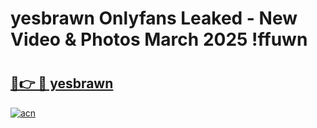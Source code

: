 # yesbrawn Onlyfans Leaked - New Video & Photos March 2025 !ffuwn

# <h2><a href="https://ah83yt.iuczelnia.edu.pl?title=yesbrawn&ref=ffuwn">🔗👉 🔴 yesbrawn</a></h2>

[![acn](https://github.com/user-attachments/assets/0f9c940e-d8b0-45ae-aac7-cd30a18b3e1c)](https://ah83yt.iuczelnia.edu.pl?title=yesbrawn&ref=ffuwn)

